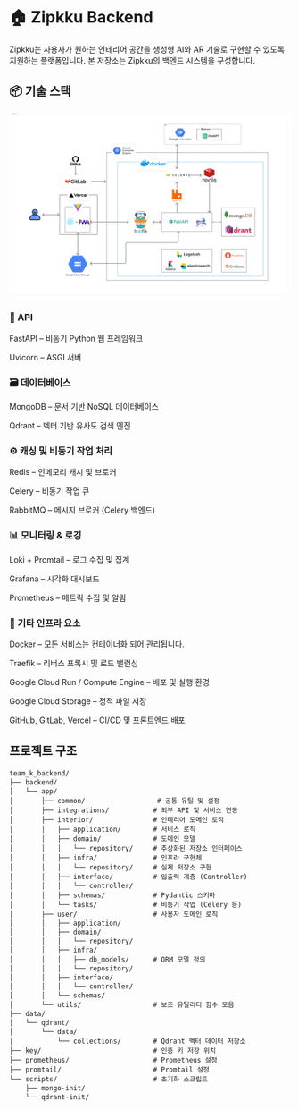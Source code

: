 # 🏠 Zipkku Backend
Zipkku는 사용자가 원하는 인테리어 공간을 생성형 AI와 AR 기술로 구현할 수 있도록 지원하는 플랫폼입니다. 본 저장소는 Zipkku의 백엔드 시스템을 구성합니다.

## 📦 기술 스택 
![](diagram.png)

### 🧩 API
FastAPI – 비동기 Python 웹 프레임워크

Uvicorn – ASGI 서버

### 🗃️ 데이터베이스
MongoDB – 문서 기반 NoSQL 데이터베이스

Qdrant – 벡터 기반 유사도 검색 엔진

### ⚙️ 캐싱 및 비동기 작업 처리
Redis – 인메모리 캐시 및 브로커

Celery – 비동기 작업 큐

RabbitMQ – 메시지 브로커 (Celery 백엔드)

### 📊 모니터링 & 로깅
Loki + Promtail – 로그 수집 및 집계

Grafana – 시각화 대시보드

Prometheus – 메트릭 수집 및 알림

### 🔗 기타 인프라 요소
Docker – 모든 서비스는 컨테이너화 되어 관리됩니다.

Traefik – 리버스 프록시 및 로드 밸런싱

Google Cloud Run / Compute Engine – 배포 및 실행 환경

Google Cloud Storage – 정적 파일 저장

GitHub, GitLab, Vercel – CI/CD 및 프론트엔드 배포

## 프로젝트 구조

```
team_k_backend/
├── backend/
│   └── app/
│       ├── common/                  # 공통 유틸 및 설정
│       ├── integrations/           # 외부 API 및 서비스 연동
│       ├── interior/               # 인테리어 도메인 로직
│       │   ├── application/        # 서비스 로직
│       │   ├── domain/             # 도메인 모델
│       │   │   └── repository/     # 추상화된 저장소 인터페이스
│       │   ├── infra/              # 인프라 구현체
│       │   │   └── repository/     # 실제 저장소 구현
│       │   ├── interface/          # 입출력 계층 (Controller)
│       │   │   └── controller/
│       │   ├── schemas/            # Pydantic 스키마
│       │   └── tasks/              # 비동기 작업 (Celery 등)
│       ├── user/                   # 사용자 도메인 로직
│       │   ├── application/
│       │   ├── domain/
│       │   │   └── repository/
│       │   ├── infra/
│       │   │   ├── db_models/      # ORM 모델 정의
│       │   │   └── repository/
│       │   ├── interface/
│       │   │   └── controller/
│       │   └── schemas/
│       └── utils/                  # 보조 유틸리티 함수 모음
├── data/
│   └── qdrant/
│       └── data/
│           └── collections/        # Qdrant 벡터 데이터 저장소
├── key/                            # 인증 키 저장 위치
├── prometheus/                     # Prometheus 설정
├── promtail/                       # Promtail 설정
└── scripts/                        # 초기화 스크립트
    ├── mongo-init/
    └── qdrant-init/
```


